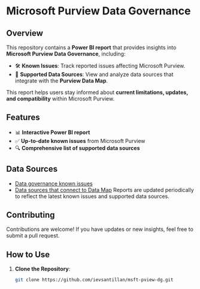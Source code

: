 # Microsoft Purview Data Governance

## Overview  
This repository contains a **Power BI report** that provides insights into **Microsoft Purview Data Governance**, including:  

- 🛠 **Known Issues**: Track reported issues affecting Microsoft Purview.  
- 🔗 **Supported Data Sources**: View and analyze data sources that integrate with the **Purview Data Map**.  

This report helps users stay informed about **current limitations, updates, and compatibility** within Microsoft Purview.  

## Features  
- 📊 **Interactive Power BI report**  
- ✅ **Up-to-date known issues** from Microsoft Purview  
- 🔍 **Comprehensive list of supported data sources**  

## Data Sources
- [Data governance known issues](https://learn.microsoft.com/en-us/purview/data-governance-known-issues)
- [Data sources that connect to Data Map](https://learn.microsoft.com/en-us/purview/microsoft-purview-connector-overview)
Reports are updated periodically to reflect the latest known issues and supported data sources.

## Contributing
Contributions are welcome! If you have updates or new insights, feel free to submit a pull request.

## How to Use  
1. **Clone the Repository**:  
   ```sh
   git clone https://github.com/ievsantillan/msft-pview-dg.git
